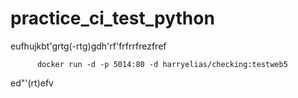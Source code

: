 # practice_ci_test_python
eufhujkbt'grtg(-rtg)gdh'rf'frfrrfrezfref

          docker run -d -p 5014:80 -d harryelias/checking:testweb5
ed"'(rt)efv